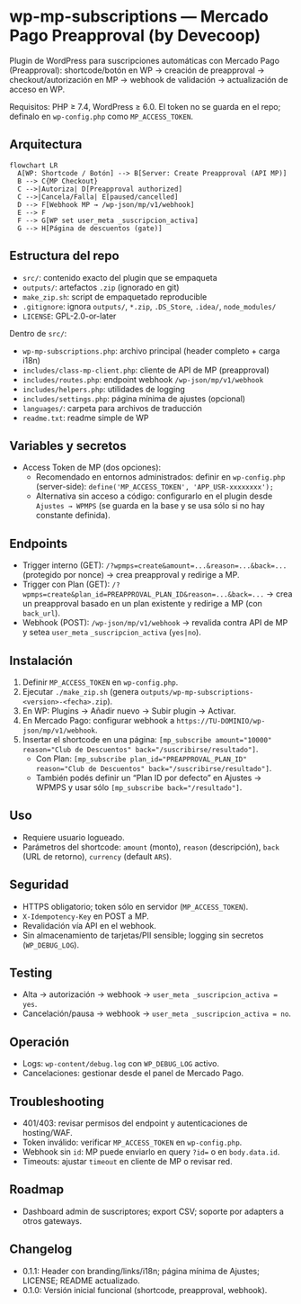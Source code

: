 # wp-mp-subscriptions — Mercado Pago Preapproval (by Devecoop)

Plugin de WordPress para suscripciones automáticas con Mercado Pago (Preapproval): shortcode/botón en WP → creación de preapproval → checkout/autorización en MP → webhook de validación → actualización de acceso en WP.

Requisitos: PHP ≥ 7.4, WordPress ≥ 6.0. El token no se guarda en el repo; definalo en `wp-config.php` como `MP_ACCESS_TOKEN`.

## Arquitectura

```mermaid
flowchart LR
  A[WP: Shortcode / Botón] --> B[Server: Create Preapproval (API MP)]
  B --> C{MP Checkout}
  C -->|Autoriza| D[Preapproval authorized]
  C -->|Cancela/Falla| E[paused/cancelled]
  D --> F[Webhook MP → /wp-json/mp/v1/webhook]
  E --> F
  F --> G[WP set user_meta _suscripcion_activa]
  G --> H[Página de descuentos (gate)]
```

## Estructura del repo

- `src/`: contenido exacto del plugin que se empaqueta
- `outputs/`: artefactos `.zip` (ignorado en git)
- `make_zip.sh`: script de empaquetado reproducible
- `.gitignore`: ignora `outputs/`, `*.zip`, `.DS_Store`, `.idea/`, `node_modules/`
- `LICENSE`: GPL-2.0-or-later

Dentro de `src/`:
- `wp-mp-subscriptions.php`: archivo principal (header completo + carga i18n)
- `includes/class-mp-client.php`: cliente de API de MP (preapproval)
- `includes/routes.php`: endpoint webhook `/wp-json/mp/v1/webhook`
- `includes/helpers.php`: utilidades de logging
- `includes/settings.php`: página mínima de ajustes (opcional)
- `languages/`: carpeta para archivos de traducción
- `readme.txt`: readme simple de WP

## Variables y secretos

- Access Token de MP (dos opciones):
  - Recomendado en entornos administrados: definir en `wp-config.php` (server-side):
    `define('MP_ACCESS_TOKEN', 'APP_USR-xxxxxxxx');`
  - Alternativa sin acceso a código: configurarlo en el plugin desde `Ajustes → WPMPS` (se guarda en la base y se usa sólo si no hay constante definida).

## Endpoints

- Trigger interno (GET): `/?wpmps=create&amount=...&reason=...&back=...` (protegido por nonce) → crea preapproval y redirige a MP.
- Trigger con Plan (GET): `/?wpmps=create&plan_id=PREAPPROVAL_PLAN_ID&reason=...&back=...` → crea un preapproval basado en un plan existente y redirige a MP (con `back_url`).
- Webhook (POST): `/wp-json/mp/v1/webhook` → revalida contra API de MP y setea `user_meta` `_suscripcion_activa` (`yes|no`).

## Instalación

1) Definir `MP_ACCESS_TOKEN` en `wp-config.php`.
2) Ejecutar `./make_zip.sh` (genera `outputs/wp-mp-subscriptions-<version>-<fecha>.zip`).
3) En WP: Plugins → Añadir nuevo → Subir plugin → Activar.
4) En Mercado Pago: configurar webhook a `https://TU-DOMINIO/wp-json/mp/v1/webhook`.
5) Insertar el shortcode en una página: `[mp_subscribe amount="10000" reason="Club de Descuentos" back="/suscribirse/resultado"]`.
   - Con Plan: `[mp_subscribe plan_id="PREAPPROVAL_PLAN_ID" reason="Club de Descuentos" back="/suscribirse/resultado"]`.
   - También podés definir un “Plan ID por defecto” en Ajustes → WPMPS y usar sólo `[mp_subscribe back="/resultado"]`.

## Uso

- Requiere usuario logueado.
- Parámetros del shortcode: `amount` (monto), `reason` (descripción), `back` (URL de retorno), `currency` (default `ARS`).

## Seguridad

- HTTPS obligatorio; token sólo en servidor (`MP_ACCESS_TOKEN`).
- `X-Idempotency-Key` en POST a MP.
- Revalidación vía API en el webhook.
- Sin almacenamiento de tarjetas/PII sensible; logging sin secretos (`WP_DEBUG_LOG`).

## Testing

- Alta → autorización → webhook → `user_meta _suscripcion_activa = yes`.
- Cancelación/pausa → webhook → `user_meta _suscripcion_activa = no`.

## Operación

- Logs: `wp-content/debug.log` con `WP_DEBUG_LOG` activo.
- Cancelaciones: gestionar desde el panel de Mercado Pago.

## Troubleshooting

- 401/403: revisar permisos del endpoint y autenticaciones de hosting/WAF.
- Token inválido: verificar `MP_ACCESS_TOKEN` en `wp-config.php`.
- Webhook sin `id`: MP puede enviarlo en query `?id=` o en `body.data.id`.
- Timeouts: ajustar `timeout` en cliente de MP o revisar red.

## Roadmap

- Dashboard admin de suscriptores; export CSV; soporte por adapters a otros gateways.

## Changelog

- 0.1.1: Header con branding/links/i18n; página mínima de Ajustes; LICENSE; README actualizado.
- 0.1.0: Versión inicial funcional (shortcode, preapproval, webhook).
